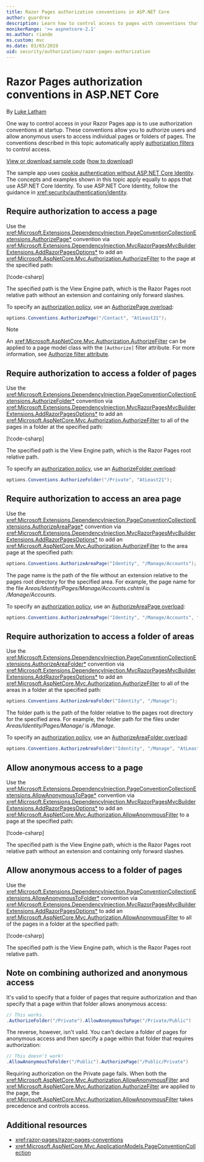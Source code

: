 ```yaml
---
title: Razor Pages authorization conventions in ASP.NET Core
author: guardrex
description: Learn how to control access to pages with conventions that authorize users and allow anonymous users to access pages or folders of pages.
monikerRange: '>= aspnetcore-2.1'
ms.author: riande
ms.custom: mvc
ms.date: 03/03/2019
uid: security/authorization/razor-pages-authorization
---
```

# Razor Pages authorization conventions in ASP.NET Core

By [Luke Latham](https://github.com/guardrex)

One way to control access in your Razor Pages app is to use authorization conventions at startup. These conventions allow you to authorize users and allow anonymous users to access individual pages or folders of pages. The conventions described in this topic automatically apply [authorization filters](xref:mvc/controllers/filters#authorization-filters) to control access.

[View or download sample code](https://github.com/aspnet/Docs/tree/master/aspnetcore/security/authorization/razor-pages-authorization/samples) ([how to download](xref:index#how-to-download-a-sample))

The sample app uses [cookie authentication without ASP.NET Core Identity](xref:security/authentication/cookie). The concepts and examples shown in this topic apply equally to apps that use ASP.NET Core Identity. To use ASP.NET Core Identity, follow the guidance in <xref:security/authentication/identity>.

## Require authorization to access a page

Use the <xref:Microsoft.Extensions.DependencyInjection.PageConventionCollectionExtensions.AuthorizePage*> convention via <xref:Microsoft.Extensions.DependencyInjection.MvcRazorPagesMvcBuilderExtensions.AddRazorPagesOptions*> to add an <xref:Microsoft.AspNetCore.Mvc.Authorization.AuthorizeFilter> to the page at the specified path:

[!code-csharp[](razor-pages-authorization/samples/2.x/AuthorizationSample/Startup.cs?name=snippet1&highlight=2,4)]

The specified path is the View Engine path, which is the Razor Pages root relative path without an extension and containing only forward slashes.

To specify an [authorization policy](xref:security/authorization/policies), use an [AuthorizePage overload](xref:Microsoft.Extensions.DependencyInjection.PageConventionCollectionExtensions.AuthorizePage*):

```csharp
options.Conventions.AuthorizePage("/Contact", "AtLeast21");
```

> [!NOTE]
> An <xref:Microsoft.AspNetCore.Mvc.Authorization.AuthorizeFilter> can be applied to a page model class with the `[Authorize]` filter attribute. For more information, see [Authorize filter attribute](xref:razor-pages/filter#authorize-filter-attribute).

## Require authorization to access a folder of pages

Use the <xref:Microsoft.Extensions.DependencyInjection.PageConventionCollectionExtensions.AuthorizeFolder*> convention via <xref:Microsoft.Extensions.DependencyInjection.MvcRazorPagesMvcBuilderExtensions.AddRazorPagesOptions*> to add an <xref:Microsoft.AspNetCore.Mvc.Authorization.AuthorizeFilter> to all of the pages in a folder at the specified path:

[!code-csharp[](razor-pages-authorization/samples/2.x/AuthorizationSample/Startup.cs?name=snippet1&highlight=2,5)]

The specified path is the View Engine path, which is the Razor Pages root relative path.

To specify an [authorization policy](xref:security/authorization/policies), use an [AuthorizeFolder overload](xref:Microsoft.Extensions.DependencyInjection.PageConventionCollectionExtensions.AuthorizeFolder*):

```csharp
options.Conventions.AuthorizeFolder("/Private", "AtLeast21");
```

## Require authorization to access an area page

Use the <xref:Microsoft.Extensions.DependencyInjection.PageConventionCollectionExtensions.AuthorizeAreaPage*> convention via <xref:Microsoft.Extensions.DependencyInjection.MvcRazorPagesMvcBuilderExtensions.AddRazorPagesOptions*> to add an <xref:Microsoft.AspNetCore.Mvc.Authorization.AuthorizeFilter> to the area page at the specified path:

```csharp
options.Conventions.AuthorizeAreaPage("Identity", "/Manage/Accounts");
```

The page name is the path of the file without an extension relative to the pages root directory for the specified area. For example, the page name for the file *Areas/Identity/Pages/Manage/Accounts.cshtml* is */Manage/Accounts*.

To specify an [authorization policy](xref:security/authorization/policies), use an [AuthorizeAreaPage overload](xref:Microsoft.Extensions.DependencyInjection.PageConventionCollectionExtensions.AuthorizeAreaPage*):

```csharp
options.Conventions.AuthorizeAreaPage("Identity", "/Manage/Accounts", "AtLeast21");
```

## Require authorization to access a folder of areas

Use the <xref:Microsoft.Extensions.DependencyInjection.PageConventionCollectionExtensions.AuthorizeAreaFolder*> convention via <xref:Microsoft.Extensions.DependencyInjection.MvcRazorPagesMvcBuilderExtensions.AddRazorPagesOptions*> to add an <xref:Microsoft.AspNetCore.Mvc.Authorization.AuthorizeFilter> to all of the areas in a folder at the specified path:

```csharp
options.Conventions.AuthorizeAreaFolder("Identity", "/Manage");
```

The folder path is the path of the folder relative to the pages root directory for the specified area. For example, the folder path for the files under *Areas/Identity/Pages/Manage/* is */Manage*.

To specify an [authorization policy](xref:security/authorization/policies), use an [AuthorizeAreaFolder overload](xref:Microsoft.Extensions.DependencyInjection.PageConventionCollectionExtensions.AuthorizeAreaFolder*):

```csharp
options.Conventions.AuthorizeAreaFolder("Identity", "/Manage", "AtLeast21");
```

## Allow anonymous access to a page

Use the <xref:Microsoft.Extensions.DependencyInjection.PageConventionCollectionExtensions.AllowAnonymousToPage*> convention via <xref:Microsoft.Extensions.DependencyInjection.MvcRazorPagesMvcBuilderExtensions.AddRazorPagesOptions*> to add an <xref:Microsoft.AspNetCore.Mvc.Authorization.AllowAnonymousFilter> to a page at the specified path:

[!code-csharp[](razor-pages-authorization/samples/2.x/AuthorizationSample/Startup.cs?name=snippet1&highlight=2,6)]

The specified path is the View Engine path, which is the Razor Pages root relative path without an extension and containing only forward slashes.

## Allow anonymous access to a folder of pages

Use the <xref:Microsoft.Extensions.DependencyInjection.PageConventionCollectionExtensions.AllowAnonymousToFolder*> convention via <xref:Microsoft.Extensions.DependencyInjection.MvcRazorPagesMvcBuilderExtensions.AddRazorPagesOptions*> to add an <xref:Microsoft.AspNetCore.Mvc.Authorization.AllowAnonymousFilter> to all of the pages in a folder at the specified path:

[!code-csharp[](razor-pages-authorization/samples/2.x/AuthorizationSample/Startup.cs?name=snippet1&highlight=2,7)]

The specified path is the View Engine path, which is the Razor Pages root relative path.

## Note on combining authorized and anonymous access

It's valid to specify that a folder of pages that require authorization and than specify that a page within that folder allows anonymous access:

```csharp
// This works.
.AuthorizeFolder("/Private").AllowAnonymousToPage("/Private/Public")
```

The reverse, however, isn't valid. You can't declare a folder of pages for anonymous access and then specify a page within that folder that requires authorization:

```csharp
// This doesn't work!
.AllowAnonymousToFolder("/Public").AuthorizePage("/Public/Private")
```

Requiring authorization on the Private page fails. When both the <xref:Microsoft.AspNetCore.Mvc.Authorization.AllowAnonymousFilter> and <xref:Microsoft.AspNetCore.Mvc.Authorization.AuthorizeFilter> are applied to the page, the <xref:Microsoft.AspNetCore.Mvc.Authorization.AllowAnonymousFilter> takes precedence and controls access.

## Additional resources

* <xref:razor-pages/razor-pages-conventions>
* <xref:Microsoft.AspNetCore.Mvc.ApplicationModels.PageConventionCollection>
